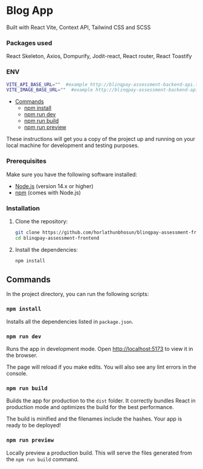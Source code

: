 # Blog App

Built with React Vite, Context API, Tailwind CSS and SCSS

### Packages used

React Skeleton, Axios, Dompurify, Jodit-react, React router, React Toastify


### ENV

   ```sh
   VITE_API_BASE_URL=""  #example http://blinqpay-assessment-backend-api.test/api
   VITE_IMAGE_BASE_URL=""  #example http://blinqpay-assessment-backend-api.test/
   ```

 
- [Commands](#commands)
  - [npm install](#npm-install)
  - [npm run dev](#npm-run-dev)
  - [npm run build](#npm-run-build)
  - [npm run preview](#npm-run-preview)

These instructions will get you a copy of the project up and running on your local machine for development and testing purposes.

### Prerequisites

Make sure you have the following software installed:

- [Node.js](https://nodejs.org/) (version 14.x or higher)
- [npm](https://www.npmjs.com/) (comes with Node.js)

### Installation

1. Clone the repository:

   ```sh
   git clone https://github.com/horlathunbhosun/blinqpay-assessment-frontend.git
   cd blinqpay-assessment-frontend
   ```

2. Install the dependencies:

   ```sh
   npm install
   ```

## Commands

In the project directory, you can run the following scripts:

### `npm install`

Installs all the dependencies listed in `package.json`.

### `npm run dev`

Runs the app in development mode.
Open [http://localhost:5173](http://localhost:5173) to view it in the browser.

The page will reload if you make edits.
You will also see any lint errors in the console.

### `npm run build`

Builds the app for production to the `dist` folder.
It correctly bundles React in production mode and optimizes the build for the best performance.

The build is minified and the filenames include the hashes.
Your app is ready to be deployed!

### `npm run preview`

Locally preview a production build.
This will serve the files generated from the `npm run build` command.
